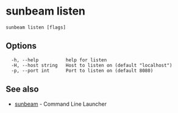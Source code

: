 # sunbeam listen



```
sunbeam listen [flags]
```

## Options

```
  -h, --help          help for listen
  -H, --host string   Host to listen on (default "localhost")
  -p, --port int      Port to listen on (default 8080)
```

## See also

* [sunbeam](./sunbeam.md)	 - Command Line Launcher

